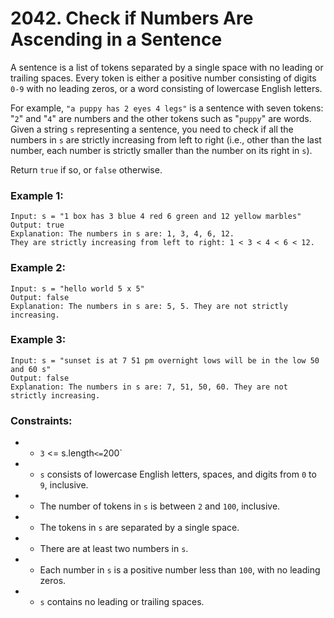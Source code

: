 # 2042. Check if Numbers Are Ascending in a Sentence

A sentence is a list of tokens separated by a single space with no leading or trailing spaces. Every token is either a positive number consisting of digits `0-9` with no leading zeros, or a word consisting of lowercase English letters.

For example, `"a puppy has 2 eyes 4 legs"` is a sentence with seven tokens: "`2`" and "`4`" are numbers and the other tokens such as "`puppy`" are words.
Given a string `s` representing a sentence, you need to check if all the numbers in `s` are strictly increasing from left to right (i.e., other than the last number, each number is strictly smaller than the number on its right in `s`).

Return `true` if so, or `false` otherwise.

### Example 1:

```
Input: s = "1 box has 3 blue 4 red 6 green and 12 yellow marbles"
Output: true
Explanation: The numbers in s are: 1, 3, 4, 6, 12.
They are strictly increasing from left to right: 1 < 3 < 4 < 6 < 12.
```

### Example 2:

```
Input: s = "hello world 5 x 5"
Output: false
Explanation: The numbers in s are: 5, 5. They are not strictly increasing.
```

### Example 3:

```
Input: s = "sunset is at 7 51 pm overnight lows will be in the low 50 and 60 s"
Output: false
Explanation: The numbers in s are: 7, 51, 50, 60. They are not strictly increasing.
```

### Constraints:

- - `3` <= s.length` <= `200`
- - `s` consists of lowercase English letters, spaces, and digits from `0` to `9`, inclusive.
- - The number of tokens in `s` is between `2` and `100`, inclusive.
- - The tokens in `s` are separated by a single space.
- - There are at least two numbers in `s`.
- - Each number in `s` is a positive number less than `100`, with no leading zeros.
- - `s` contains no leading or trailing spaces.
